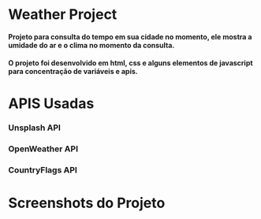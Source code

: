 # Weather Project

#### Projeto para consulta do tempo em sua cidade no momento, ele mostra a umidade do ar e o clima no momento da consulta.

#### O projeto foi desenvolvido em html, css e alguns elementos de javascript para concentração de variáveis e apis.


# APIS Usadas 

### Unsplash API

### OpenWeather API 

### CountryFlags API


# Screenshots do Projeto

